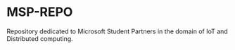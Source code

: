# MSP-REPO
Repository dedicated to Microsoft Student Partners in the domain of IoT and Distributed computing.
